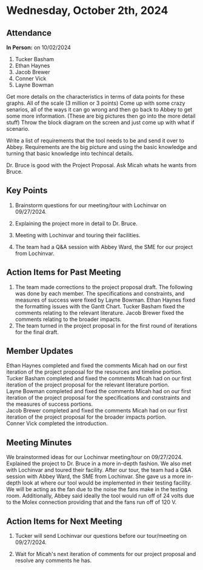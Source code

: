 # Wednesday, October 2th, 2024

## Attendance
**In Person:** on 10/02/2024
1. Tucker Basham
2. Ethan Haynes
3. Jacob Brewer
4. Conner Vick
5. Layne Bowman


Get more details on the characteristics in terms of data points for these graphs. All of the scale (3 million or 3 points)
Come up with some crazy senarios, all of the ways it can go wrong and then go back to Abbey to get some more information. (These are big pictures then go into the more detail stuff) Throw the block diagram on the screen and just come up with what if scenario.  

Write a list of requirements that the tool needs to be and send it over to Abbey. Requirements are the big picture and using the basic knowledge and turning that basic knowledge into techincal details.  

Dr. Bruce is good with the Project Proposal. Ask Micah whats he wants from Bruce.  



## Key Points
1. Brainstorm questions for our meeting/tour with Lochinvar on 09/27/2024.

2. Explaining the project more in detail to Dr. Bruce.

3. Meeting with Lochinvar and touring their facilities.

4. The team had a Q&A session with Abbey Ward, the SME for our project from Lochinvar.


## Action Items for Past Meeting
1. The team made corrections to the project proposal draft. The following was done by each member. The specifications and constraints, and measures of success were fixed by Layne Bowman. Ethan Haynes fixed the formatting issues with the Gantt Chart. Tucker Basham fixed the comments relating to the relevant literature. Jacob Brewer fixed the comments relating to the broader impacts.
2. The team turned in the project proposal in for the first round of iterations for the final draft.  


## Member Updates
Ethan Haynes completed and fixed the comments Micah had on our first iteration of the project proposal for the resources and timeline portion.  
Tucker Basham completed and fixed the comments Micah had on our first iteration of the project proposal for the relevant literature portion.   
Layne Bowman completed and fixed the comments Micah had on our first iteration of the project proposal for the specifications and constraints and the measures of success portions.  
Jacob Brewer completed and fixed the comments Micah had on our first iteration of the project proposal for the broader impacts portion.  
Conner Vick completed the introduction.   

## Meeting Minutes
We brainstormed ideas for our Lochinvar meeting/tour on 09/27/2024. Explained the project to Dr. Bruce in a more in-depth fashion. We also met with Lochinvar and toured their facility. After our tour, the team had a Q&A session with Abbey Ward, the SME from Lochinvar. She gave us a more in-depth look at where our tool would be implemented in their testing facility. We will be acting as the fan due to the noise the fans make in the testing room. Additionally, Abbey said ideally the tool would run off of 24 volts due to the Molex connection providing that and the fans run off of 120 V.

## Action Items for Next Meeting
1. Tucker will send Lochinvar our questions before our tour/meeting on 09/27/2024.
  
2. Wait for Micah's next iteration of comments for our project proposal and resolve any comments he has.
